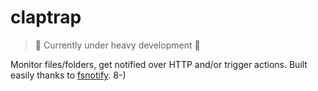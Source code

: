 # claptrap

> :construction: Currently under heavy development :construction:

Monitor files/folders, get notified over HTTP and/or trigger actions. Built easily thanks to [fsnotify](https://github.com/fsnotify/fsnotify). 8-) 
